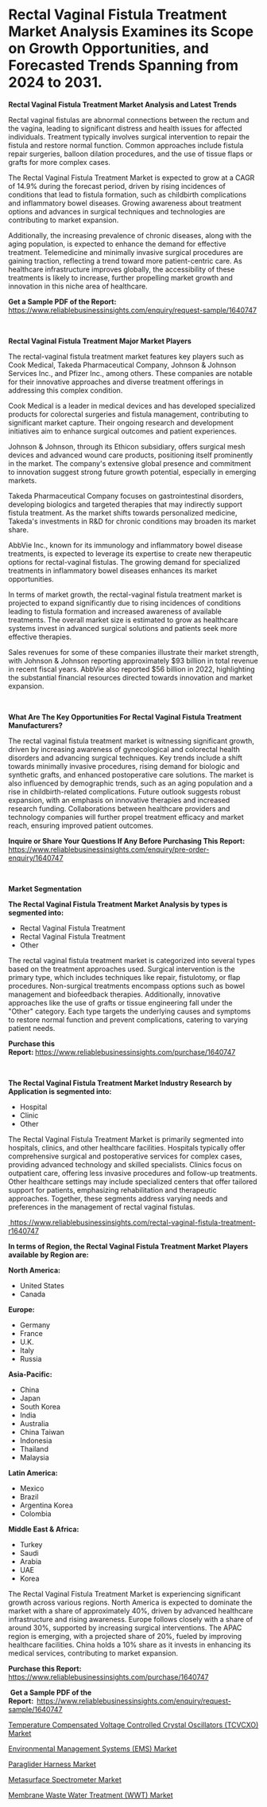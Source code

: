 <p><h1>Rectal Vaginal Fistula Treatment Market Analysis Examines its Scope on Growth Opportunities, and Forecasted Trends Spanning from 2024 to 2031.</h1></p><p><strong>Rectal Vaginal Fistula Treatment Market Analysis and Latest Trends</strong></p>
<p><p>Rectal vaginal fistulas are abnormal connections between the rectum and the vagina, leading to significant distress and health issues for affected individuals. Treatment typically involves surgical intervention to repair the fistula and restore normal function. Common approaches include fistula repair surgeries, balloon dilation procedures, and the use of tissue flaps or grafts for more complex cases. </p><p>The Rectal Vaginal Fistula Treatment Market is expected to grow at a CAGR of 14.9% during the forecast period, driven by rising incidences of conditions that lead to fistula formation, such as childbirth complications and inflammatory bowel diseases. Growing awareness about treatment options and advances in surgical techniques and technologies are contributing to market expansion. </p><p>Additionally, the increasing prevalence of chronic diseases, along with the aging population, is expected to enhance the demand for effective treatment. Telemedicine and minimally invasive surgical procedures are gaining traction, reflecting a trend toward more patient-centric care. As healthcare infrastructure improves globally, the accessibility of these treatments is likely to increase, further propelling market growth and innovation in this niche area of healthcare.</p></p>
<p><strong>Get a Sample PDF of the Report:&nbsp;</strong> <a href="https://www.reliablebusinessinsights.com/enquiry/request-sample/1640747?utm_campaign=96&utm_medium=2&utm_source=Github&utm_content=ia&utm_term=07122024&utm_id=rectal-vaginal-fistula-treatment">https://www.reliablebusinessinsights.com/enquiry/request-sample/1640747</a></p>
<p>&nbsp;</p>
<p><strong>Rectal Vaginal Fistula Treatment Major Market Players</strong></p>
<p><p>The rectal-vaginal fistula treatment market features key players such as Cook Medical, Takeda Pharmaceutical Company, Johnson & Johnson Services Inc., and Pfizer Inc., among others. These companies are notable for their innovative approaches and diverse treatment offerings in addressing this complex condition.</p><p>Cook Medical is a leader in medical devices and has developed specialized products for colorectal surgeries and fistula management, contributing to significant market capture. Their ongoing research and development initiatives aim to enhance surgical outcomes and patient experiences.</p><p>Johnson & Johnson, through its Ethicon subsidiary, offers surgical mesh devices and advanced wound care products, positioning itself prominently in the market. The company's extensive global presence and commitment to innovation suggest strong future growth potential, especially in emerging markets.</p><p>Takeda Pharmaceutical Company focuses on gastrointestinal disorders, developing biologics and targeted therapies that may indirectly support fistula treatment. As the market shifts towards personalized medicine, Takeda's investments in R&D for chronic conditions may broaden its market share.</p><p>AbbVie Inc., known for its immunology and inflammatory bowel disease treatments, is expected to leverage its expertise to create new therapeutic options for rectal-vaginal fistulas. The growing demand for specialized treatments in inflammatory bowel diseases enhances its market opportunities.</p><p>In terms of market growth, the rectal-vaginal fistula treatment market is projected to expand significantly due to rising incidences of conditions leading to fistula formation and increased awareness of available treatments. The overall market size is estimated to grow as healthcare systems invest in advanced surgical solutions and patients seek more effective therapies. </p><p>Sales revenues for some of these companies illustrate their market strength, with Johnson & Johnson reporting approximately $93 billion in total revenue in recent fiscal years. AbbVie also reported $56 billion in 2022, highlighting the substantial financial resources directed towards innovation and market expansion.</p></p>
<p>&nbsp;</p>
<p><strong>What Are The Key Opportunities For Rectal Vaginal Fistula Treatment Manufacturers?</strong></p>
<p><p>The rectal vaginal fistula treatment market is witnessing significant growth, driven by increasing awareness of gynecological and colorectal health disorders and advancing surgical techniques. Key trends include a shift towards minimally invasive procedures, rising demand for biologic and synthetic grafts, and enhanced postoperative care solutions. The market is also influenced by demographic trends, such as an aging population and a rise in childbirth-related complications. Future outlook suggests robust expansion, with an emphasis on innovative therapies and increased research funding. Collaborations between healthcare providers and technology companies will further propel treatment efficacy and market reach, ensuring improved patient outcomes.</p></p>
<p><strong>Inquire or Share Your Questions If Any Before Purchasing This Report:</strong> <a href="https://www.reliablebusinessinsights.com/enquiry/pre-order-enquiry/1640747?utm_campaign=96&utm_medium=2&utm_source=Github&utm_content=ia&utm_term=07122024&utm_id=rectal-vaginal-fistula-treatment">https://www.reliablebusinessinsights.com/enquiry/pre-order-enquiry/1640747</a></p>
<p>&nbsp;</p>
<p><strong>Market Segmentation</strong></p>
<p><strong>The Rectal Vaginal Fistula Treatment Market Analysis by types is segmented into:</strong></p>
<p><ul><li>Rectal Vaginal Fistula Treatment</li><li>Rectal Vaginal Fistula Treatment</li><li>Other</li></ul></p>
<p><p>The rectal vaginal fistula treatment market is categorized into several types based on the treatment approaches used. Surgical intervention is the primary type, which includes techniques like repair, fistulotomy, or flap procedures. Non-surgical treatments encompass options such as bowel management and biofeedback therapies. Additionally, innovative approaches like the use of grafts or tissue engineering fall under the "Other" category. Each type targets the underlying causes and symptoms to restore normal function and prevent complications, catering to varying patient needs.</p></p>
<p><strong>Purchase this Report:&nbsp;</strong><a href="https://www.reliablebusinessinsights.com/purchase/1640747?utm_campaign=96&utm_medium=2&utm_source=Github&utm_content=ia&utm_term=07122024&utm_id=rectal-vaginal-fistula-treatment">https://www.reliablebusinessinsights.com/purchase/1640747</a></p>
<p>&nbsp;</p>
<p><strong>The Rectal Vaginal Fistula Treatment Market Industry Research by Application is segmented into:</strong></p>
<p><ul><li>Hospital</li><li>Clinic</li><li>Other</li></ul></p>
<p><p>The Rectal Vaginal Fistula Treatment Market is primarily segmented into hospitals, clinics, and other healthcare facilities. Hospitals typically offer comprehensive surgical and postoperative services for complex cases, providing advanced technology and skilled specialists. Clinics focus on outpatient care, offering less invasive procedures and follow-up treatments. Other healthcare settings may include specialized centers that offer tailored support for patients, emphasizing rehabilitation and therapeutic approaches. Together, these segments address varying needs and preferences in the management of rectal vaginal fistulas.</p></p>
<p><a href="https://www.reliablebusinessinsights.com/rectal-vaginal-fistula-treatment-r1640747?utm_campaign=96&utm_medium=2&utm_source=Github&utm_content=ia&utm_term=07122024&utm_id=rectal-vaginal-fistula-treatment">&nbsp;https://www.reliablebusinessinsights.com/rectal-vaginal-fistula-treatment-r1640747</a></p>
<p><strong>In terms of Region, the Rectal Vaginal Fistula Treatment Market Players available by Region are:</strong></p>
<p>
    <p> <strong> North America: </strong>
        <ul>
            <li>United States</li>
            <li>Canada</li>
        </ul>
        </p> 
    <p> <strong> Europe: </strong>
        <ul>
            <li>Germany</li>
            <li>France</li>
            <li>U.K.</li>
            <li>Italy</li>
            <li>Russia</li>
        </ul>
        </p> 
    <p> <strong> Asia-Pacific: </strong>
        <ul>
            <li>China</li>
            <li>Japan</li>
            <li>South Korea</li>
            <li>India</li>
            <li>Australia</li>
            <li>China Taiwan</li>
            <li>Indonesia</li>
            <li>Thailand</li>
            <li>Malaysia</li>
        </ul>
        </p> 
    <p> <strong> Latin America: </strong>
        <ul>
            <li>Mexico</li>
            <li>Brazil</li>
            <li>Argentina Korea</li>
            <li>Colombia</li>
        </ul>
        </p> 
    <p> <strong> Middle East & Africa: </strong>
        <ul>
            <li>Turkey</li>
            <li>Saudi</li>
            <li>Arabia</li>
            <li>UAE</li>
            <li>Korea</li>
        </ul>
    </p>
    </p>
<p><p>The Rectal Vaginal Fistula Treatment Market is experiencing significant growth across various regions. North America is expected to dominate the market with a share of approximately 40%, driven by advanced healthcare infrastructure and rising awareness. Europe follows closely with a share of around 30%, supported by increasing surgical interventions. The APAC region is emerging, with a projected share of 20%, fueled by improving healthcare facilities. China holds a 10% share as it invests in enhancing its medical services, contributing to market expansion.</p></p>
<p><strong>Purchase this Report: </strong><a href="https://www.reliablebusinessinsights.com/purchase/1640747?utm_campaign=96&utm_medium=2&utm_source=Github&utm_content=ia&utm_term=07122024&utm_id=rectal-vaginal-fistula-treatment">https://www.reliablebusinessinsights.com/purchase/1640747</a></p>
<p>&nbsp;<strong>Get a Sample PDF of the Report:&nbsp;&nbsp;</strong><a href="https://www.reliablebusinessinsights.com/enquiry/request-sample/1640747?utm_campaign=96&utm_medium=2&utm_source=Github&utm_content=ia&utm_term=07122024&utm_id=rectal-vaginal-fistula-treatment">https://www.reliablebusinessinsights.com/enquiry/request-sample/1640747</a></p>
<p><strong></strong></p>
<p><p><a href="https://www.linkedin.com/pulse/t-insight-dial-ziosf?utm_campaign=96&utm_medium=2&utm_source=Github&utm_content=ia&utm_term=07122024&utm_id=rectal-vaginal-fistula-treatment">Temperature Compensated Voltage Controlled Crystal Oscillators (TCVCXO) Market</a></p><p><a href="https://www.linkedin.com/pulse/compreh-proposis-fbaif?utm_campaign=96&utm_medium=2&utm_source=Github&utm_content=ia&utm_term=07122024&utm_id=rectal-vaginal-fistula-treatment">Environmental Management Systems (EMS) Market</a></p><p><a href="https://issuu.com/reportprime-2/docs/paraglider-harness-market-size-2030.pptx?utm_campaign=96&utm_medium=2&utm_source=Github&utm_content=ia&utm_term=07122024&utm_id=rectal-vaginal-fistula-treatment">Paraglider Harness Market</a></p><p><a href="https://issuu.com/reportprime-2/docs/metasurface-spectrometer-market-size-2030.pptx?utm_campaign=96&utm_medium=2&utm_source=Github&utm_content=ia&utm_term=07122024&utm_id=rectal-vaginal-fistula-treatment">Metasurface Spectrometer Market</a></p><p><a href="https://www.linkedin.com/pulse/exploring-membrane-waste-water-treatment-wwt-market-dynamics-uxzme?utm_campaign=96&utm_medium=2&utm_source=Github&utm_content=ia&utm_term=07122024&utm_id=rectal-vaginal-fistula-treatment">Membrane Waste Water Treatment (WWT) Market</a></p></p>